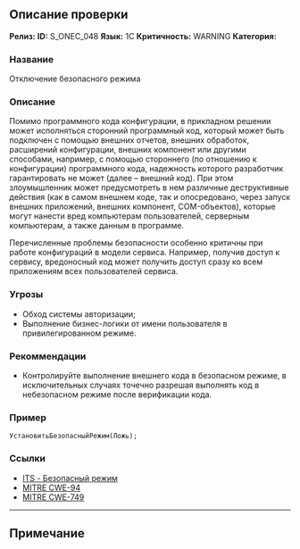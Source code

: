 ## Описание проверки
**Релиз:**
**ID:** S_ONEC_048
**Язык:** 1С
**Критичность:** WARNING
**Категория:** 

### Название 
Отключение безопасного режима
### Описание 
Помимо программного кода конфигурации, в прикладном решении может исполняться сторонний программный код, который может быть подключен с помощью внешних отчетов, внешних обработок, расширений конфигурации, внешних компонент или другими способами, например, с помощью стороннего (по отношению к конфигурации) программного кода, надежность которого разработчик гарантировать не может (далее – внешний код). При этом злоумышленник может предусмотреть в нем различные деструктивные действия (как в самом внешнем коде, так и опосредовано, через запуск внешних приложений, внешних компонент, COM-объектов), которые могут нанести вред компьютерам пользователей, серверным компьютерам, а также данным в программе.

Перечисленные проблемы безопасности особенно критичны при работе конфигураций в модели сервиса. Например, получив доступ к сервису, вредоносный код может получить доступ сразу ко всем приложениям всех пользователей сервиса.

### Угрозы 
- Обход системы авторизации;
- Выполнение бизнес-логики от имени пользователя в привилегированном режиме.
### Рекоммендации 
- Контролируйте выполнение внешнего кода в безопасном режиме, в исключительных случаях точечно разрешая выполнять код в небезопасном режиме после верификации кода.
### Пример 
``` 
УстановитьБезопасныйРежим(Ложь);
``` 
### Ссылки
- [ITS - Безопасный режим](https://its.1c.ru/db/v8doc#content:59:hdoc:issogl3_5.5.4.3.%D0%B1%D0%B5%D0%B7%D0%BE%D0%BF%D0%B0%D1%81%D0%BD%D1%8B%D0%B9%D1%80%D0%B5%D0%B6%D0%B8%D0%BC%D1%80%D0%B0%D0%B1%D0%BE%D1%82%D1%8B)
- [MITRE CWE-94](https://cwe.mitre.org/data/definitions/94.html)
- [MITRE CWE-749](https://cwe.mitre.org/data/definitions/749.html)

---
## Примечание 
